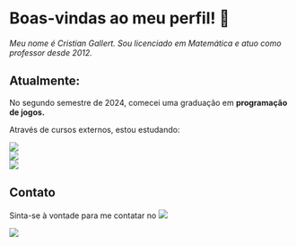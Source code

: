 # Boas-vindas ao meu perfil! 💙

_Meu nome é Cristian Gallert. Sou licenciado em Matemática e atuo como professor desde 2012._

## Atualmente:
No segundo semestre de 2024, comecei uma graduação em **programação de jogos.**

 Através de cursos externos, estou estudando:
 
 ![](https://img.shields.io/badge/JavaScript-323330?style=for-the-badge&logo=javascript&logoColor=F7DF1E)   
 ![](https://img.shields.io/badge/C%23-239120?style=for-the-badge&logo=csharp&logoColor=white)  
 ![](https://img.shields.io/badge/Unity-100000?style=for-the-badge&logo=unity&logoColor=white)  

 

## Contato
Sinta-se à vontade para me contatar no [![](https://img.shields.io/badge/Instagram-E4405F?style=for-the-badge&logo=instagram&logoColor=white)](https://www.instagram.com/cristiangallert)


![](https://tenor.com/pt-BR/view/hacker-reality-colored-keyboard-hacking-typing-gif-17405107)
